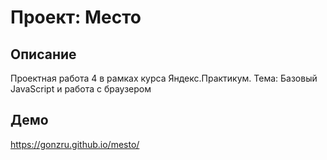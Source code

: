 # Проект: Место

## Описание

Проектная работа 4 в рамках курса Яндекс.Практикум. Тема: Базовый JavaScript и работа с браузером

## Демо
https://gonzru.github.io/mesto/

